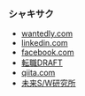 ### シャキサク
* [wantedly.com](https://www.wantedly.com/id/shinya_kato_p)
* [linkedin.com](https://www.linkedin.com/in/%E7%9C%9F%E4%B9%9F-%E5%8A%A0%E8%97%A4-a52637201/)
* [facebook.com](https://www.facebook.com/shinya.kato.568/)
* [転職DRAFT](https://job-draft.jp/users/3470)
* [qiita.com](https://qiita.com/shikato)
* [未来S/W研究所](https://peraichi.com/landing_pages/view/fswlab)

<!--
**shikato/shikato** is a ✨ _special_ ✨ repository because its `README.md` (this file) appears on your GitHub profile.

Here are some ideas to get you started:

- 🔭 I’m currently working on ...
- 🌱 I’m currently learning ...
- 👯 I’m looking to collaborate on ...
- 🤔 I’m looking for help with ...
- 💬 Ask me about ...
- 📫 How to reach me: ...
- 😄 Pronouns: ...
- ⚡ Fun fact: ...
-->
